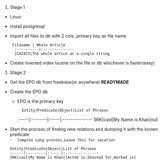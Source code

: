 1.  Stage 1 

  - Linux
  - install postgresql
  - Import all files to db with 2 cols..primary key as file name   
  
		 Filename | Whole Article
		  :----------|:--------------
		  2142423|The whole artice as a single string
		  
  - Create inverted index lucene on the file or db whichever is faster(easy)
   
1. Stage 2

  - Get the EPO db from freebase(or anywhere) __READYMADE__
  - Create the EPO db
     - EPO is the primary key

             Entity|Predicate|Object|List of Phrases
		:-----|:--------|:-----|:---------------
		SRK|cast|My Name is Khan|null
		
  - Start the process of finding new relations and dumping it with the known predicate  
        - `  Complex Long process,Leave this for vacation`
  
		Entity|Predicate|Object|List of Phrases
		:-----|:--------|:-----|:---------------
		SRK|cast|My Name is Khan|[Acted in,Shooted for,Worked in]